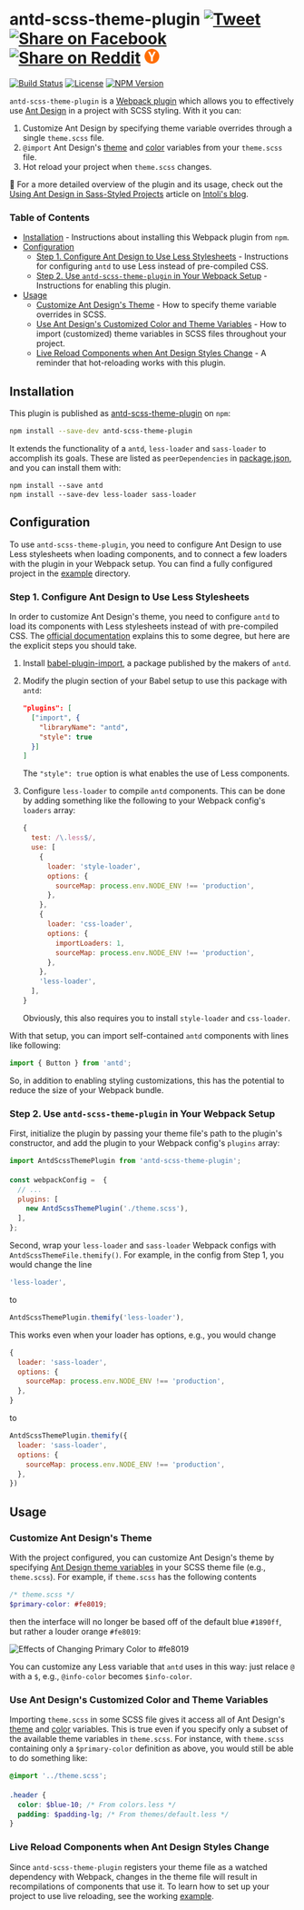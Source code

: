 <h1 vertical-align="middle">antd-scss-theme-plugin
    <a targe="_blank" href="https://twitter.com/home?status=antd-scss-theme-plugin%20%E2%80%93%20A%20Webpack%20plugin%20for%20customizing%20Ant%20Design%20with%20an%20SCSS%20theme%20file.%0A%0Ahttps%3A%2F%2Fgithub.com%2Fprncc%2Fantd-scss-theme-plugin">
        <img height="26px" src="https://simplesharebuttons.com/images/somacro/twitter.png"
            alt="Tweet"></a>
    <a target="_blank" href="https://www.facebook.com/sharer/sharer.php?u=https%3A//github.com/prncc/antd-scss-theme-plugin">
        <img height="26px" src="https://simplesharebuttons.com/images/somacro/facebook.png"
            alt="Share on Facebook"></a>
    <a target="_blank" href="http://reddit.com/submit?url=https%3A%2F%2Fgithub.com%2Fprncc%2Fantd-scss-theme-plugin&title=antd-scss-theme-plugin%20%E2%80%93%20A%20Webpack%20plugin%20for%20customizing%20Ant%20Design%20with%20SCSS">
        <img height="26px" src="https://simplesharebuttons.com/images/somacro/reddit.png"
            alt="Share on Reddit"></a>
    <a target="_blank" href="https://news.ycombinator.com/submitlink?u=https://github.com/prncc/antd-scss-theme-plugin&t=antd-scss-theme-plugin%20%E2%80%93%20A%20Webpack%20plugin%20for%20customizing%20Ant%20Design%20with%20SCSS">
        <img height="26px" src="resources/y-combinator.png"
            alt="Share on Hacker News"></a>
</h1>

<p align="left">
    <a href="https://circleci.com/gh/prncc/antd-scss-theme-plugin/tree/master">
        <img src="https://img.shields.io/circleci/project/github/prncc/antd-scss-theme-plugin/master.svg"
            alt="Build Status"></a>
    <a href="https://github.com/prncc/antd-scss-theme-plugin/blob/master/LICENSE.md">
        <img src="https://img.shields.io/npm/l/antd-scss-theme-plugin.svg"
            alt="License"></a>
    <a href="https://www.npmjs.com/package/antd-scss-theme-plugin">
        <img src="https://img.shields.io/npm/v/antd-scss-theme-plugin.svg"
            alt="NPM Version"></a>
</p>

`antd-scss-theme-plugin` is a [Webpack plugin](https://webpack.js.org/concepts/plugins/) which allows you to effectively use [Ant Design](https://ant.design/) in a project with SCSS styling.
With it you can:

1. Customize Ant Design by specifying theme variable overrides through a single `theme.scss` file.
2. `@import` Ant Design's [theme](https://github.com/ant-design/ant-design/blob/master/components/style/themes/default.less) and [color](https://github.com/ant-design/ant-design/blob/master/components/style/color/colors.less) variables from your `theme.scss` file.
3. Hot reload your project when `theme.scss` changes.

:book: For a more detailed overview of the plugin and its usage, check out the [Using Ant Design in Sass-Styled Projects](https://intoli.com/blog/antd-scss-theme-plugin/) article on [Intoli's blog](https://intoli.com/blog/).


### Table of Contents

- [Installation](#installation) - Instructions about installing this Webpack plugin from `npm`.
- [Configuration](#configuration)
    - [Step 1. Configure Ant Design to Use Less Stylesheets](#step-1-configure-ant-design-to-use-less-stylesheets) - Instructions for configuring `antd` to use Less instead of pre-compiled CSS.
    - [Step 2. Use `antd-scss-theme-plugin` in Your Webpack Setup](#step-2-use-antd-scss-theme-plugin-in-your-webpack-setup) - Instructions for enabling this plugin.
- [Usage](#usage)
    - [Customize Ant Design's Theme](#customize-ant-designs-theme) - How to specify theme variable overrides in SCSS.
    - [Use Ant Design's Customized Color and Theme Variables](#use-ant-designs-customized-color-and-theme-variables) - How to import (customized) theme variables in SCSS files throughout your project.
    - [Live Reload Components when Ant Design Styles Change](#live-reload-components-when-ant-design-styles-change) - A reminder that hot-reloading works with this plugin.



## Installation

This plugin is published as [antd-scss-theme-plugin](https://www.npmjs.com/package/antd-scss-theme-plugin) on `npm`:

```bash
npm install --save-dev antd-scss-theme-plugin
```

It extends the functionality of a `antd`, `less-loader` and `sass-loader` to accomplish its goals.
These are listed as `peerDependencies` in [package.json](package.json), and you can install them with:

```
npm install --save antd
npm install --save-dev less-loader sass-loader
```


## Configuration

To use `antd-scss-theme-plugin`, you need to configure Ant Design to use Less stylesheets when loading components, and to connect a few loaders with the plugin in your Webpack setup.
You can find a fully configured project in the [example](example/) directory.


### Step 1. Configure Ant Design to Use Less Stylesheets

In order to customize Ant Design's theme, you need to configure `antd` to load its components with Less stylesheets instead of with pre-compiled CSS.
The [official documentation](https://ant.design/docs/react/customize-theme) explains this to some degree, but here are the explicit steps you should take.

1. Install [babel-plugin-import](https://www.npmjs.com/package/babel-plugin-import), a package published by the makers of `antd`.
2. Modify the plugin section of your Babel setup to use this package with `antd`:

    ```json
    "plugins": [
      ["import", {
        "libraryName": "antd",
        "style": true
      }]
    ]
    ```

    The `"style": true` option is what enables the use of Less components.
3. Configure `less-loader` to compile `antd` components.
    This can be done by adding something like the following to your Webpack config's `loaders` array:

    ```javascript
    {
      test: /\.less$/,
      use: [
        {
          loader: 'style-loader',
          options: {
            sourceMap: process.env.NODE_ENV !== 'production',
          },
        },
        {
          loader: 'css-loader',
          options: {
            importLoaders: 1,
            sourceMap: process.env.NODE_ENV !== 'production',
          },
        },
        'less-loader',
      ],
    }
    ```

    Obviously, this also requires you to install `style-loader` and `css-loader`.

With that setup, you can import self-contained `antd` components with lines like following:

```javascript
import { Button } from 'antd';
```

So, in addition to enabling styling customizations, this has the potential to reduce the size of your Webpack bundle.


### Step 2. Use `antd-scss-theme-plugin` in Your Webpack Setup

First, initialize the plugin by passing your theme file's path to the plugin's constructor, and add the plugin to your Webpack config's `plugins` array:

```javascript
import AntdScssThemePlugin from 'antd-scss-theme-plugin';

const webpackConfig =  {
  // ...
  plugins: [
    new AntdScssThemePlugin('./theme.scss'),
  ],
};
```

Second, wrap your `less-loader` and `sass-loader` Webpack configs with `AntdScssThemeFile.themify()`.
For example, in the config from Step 1, you would change the line

```javascript
'less-loader',
```

to

```javascript
AntdScssThemePlugin.themify('less-loader'),
```

This works even when your loader has options, e.g., you would change

```javascript
{
  loader: 'sass-loader',
  options: {
    sourceMap: process.env.NODE_ENV !== 'production',
  },
}
```

to

```javascript
AntdScssThemePlugin.themify({
  loader: 'sass-loader',
  options: {
    sourceMap: process.env.NODE_ENV !== 'production',
  },
})
```


## Usage

### Customize Ant Design's Theme

With the project configured, you can customize Ant Design's theme by specifying [Ant Design theme variables](https://github.com/ant-design/ant-design/blob/master/components/style/themes/default.less) in your SCSS theme file (e.g., `theme.scss`).
For example, if `theme.scss` has the following contents

```scss
/* theme.scss */
$primary-color: #fe8019;
```

then the interface will no longer be based off of the default blue `#1890ff`, but rather a louder orange `#fe8019`:

![Effects of Changing Primary Color to #fe8019](https://raw.githubusercontent.com/prncc/antd-scss-theme-plugin/master/resources/blue-orange-comparison.png)

You can customize any Less variable that `antd` uses in this way: just relace `@` with a `$`, e.g., `@info-color` becomes `$info-color`.


### Use Ant Design's Customized Color and Theme Variables

Importing `theme.scss` in some SCSS file gives it access all of Ant Design's [theme](https://github.com/ant-design/ant-design/blob/master/components/style/themes/default.less) and [color](https://github.com/ant-design/ant-design/blob/master/components/style/color/colors.less) variables.
This is true even if you specify only a subset of the available theme variables in `theme.scss`.
For instance, with `theme.scss` containing only a `$primary-color` definition as above, you would still be able to do something like:

```scss
@import '../theme.scss';

.header {
  color: $blue-10; /* From colors.less */
  padding: $padding-lg; /* From themes/default.less */
}
```


### Live Reload Components when Ant Design Styles Change

Since `antd-scss-theme-plugin` registers your theme file as a watched dependency with Webpack, changes in the theme file will result in recompilations of components that use it.
To learn how to set up your project to use live reloading, see the working [example](example/).
